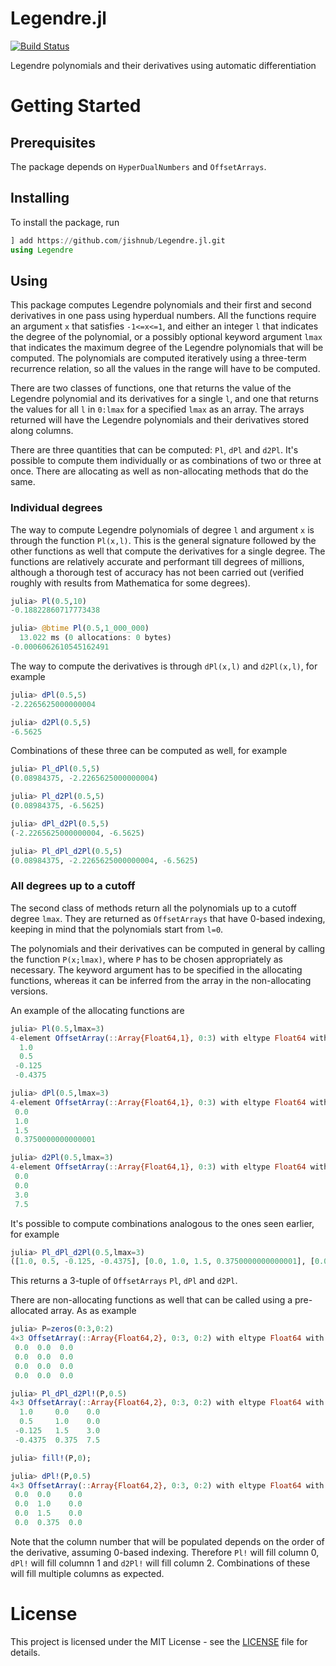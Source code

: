 # Legendre.jl

[![Build Status](https://travis-ci.com/jishnub/LegendrePolynomials.jl.svg?branch=master)](https://travis-ci.com/jishnub/LegendrePolynomials.jl)

Legendre polynomials and their derivatives using automatic differentiation

# Getting Started

## Prerequisites

The package depends on `HyperDualNumbers` and `OffsetArrays`. 

## Installing

To install the package, run 

```julia
] add https://github.com/jishnub/Legendre.jl.git
using Legendre
```

## Using

This package computes Legendre polynomials and their first and second derivatives in one pass using hyperdual numbers. All the functions require an argument `x` that satisfies `-1<=x<=1`, and either an integer `l` that indicates the degree of the polynomial, or  a possibly optional keyword argument `lmax` that indicates the maximum degree of the Legendre polynomials that will be computed. The polynomials are computed iteratively using a three-term recurrence relation, so all the values in the range will have to be computed.

There are two classes of functions, one that returns the value of the Legendre polynomial and its derivatives for a single `l`, and one that returns the values for all `l` in `0:lmax` for a specified `lmax` as an array. The arrays returned will have the Legendre polynomials and their derivatives stored along columns.

There are three quantities that can be computed: `Pl`, `dPl` and `d2Pl`. It's possible to compute them individually or as combinations of two or three at once. There are allocating as well as non-allocating methods that do the same.

### Individual degrees

The way to compute Legendre polynomials of degree `l` and argument `x` is through the function `Pl(x,l)`. This is the general signature followed by the other functions as well that compute the derivatives for a single degree. The functions are relatively accurate and performant till degrees of millions, although a thorough test of accuracy has not been carried out (verified roughly with results from Mathematica for some degrees).

```julia
julia> Pl(0.5,10)
-0.18822860717773438

julia> @btime Pl(0.5,1_000_000)
  13.022 ms (0 allocations: 0 bytes)
-0.0006062610545162491
```

The way to compute the derivatives is through `dPl(x,l)` and `d2Pl(x,l)`, for example

```julia
julia> dPl(0.5,5)
-2.2265625000000004

julia> d2Pl(0.5,5)
-6.5625
```

Combinations of these three can be computed as well, for example

```julia
julia> Pl_dPl(0.5,5)
(0.08984375, -2.2265625000000004)

julia> Pl_d2Pl(0.5,5)
(0.08984375, -6.5625)

julia> dPl_d2Pl(0.5,5)
(-2.2265625000000004, -6.5625)

julia> Pl_dPl_d2Pl(0.5,5)
(0.08984375, -2.2265625000000004, -6.5625)
```

### All degrees up to a cutoff

The second class of methods return all the polynomials up to a cutoff degree `lmax`. They are returned as `OffsetArrays` that have 0-based indexing, keeping in mind that the polynomials start from `l=0`.

The polynomials and their derivatives can be computed in general by calling the function `P(x;lmax)`, where `P` has to be chosen appropriately as necessary. The keyword argument has to be specified in the allocating functions, whereas it can be inferred from the array in the non-allocating versions.

An example of the allocating functions are

```julia
julia> Pl(0.5,lmax=3)
4-element OffsetArray(::Array{Float64,1}, 0:3) with eltype Float64 with indices 0:3:
  1.0   
  0.5   
 -0.125 
 -0.4375

julia> dPl(0.5,lmax=3)
4-element OffsetArray(::Array{Float64,1}, 0:3) with eltype Float64 with indices 0:3:
 0.0               
 1.0               
 1.5               
 0.3750000000000001

julia> d2Pl(0.5,lmax=3)
4-element OffsetArray(::Array{Float64,1}, 0:3) with eltype Float64 with indices 0:3:
 0.0
 0.0
 3.0
 7.5
```

It's possible to compute combinations analogous to the ones seen earlier, for example

```julia
julia> Pl_dPl_d2Pl(0.5,lmax=3)
([1.0, 0.5, -0.125, -0.4375], [0.0, 1.0, 1.5, 0.3750000000000001], [0.0, 0.0, 3.0, 7.5])
```

This returns a 3-tuple of `OffsetArrays` `Pl`, `dPl` and `d2Pl`. 

There are non-allocating functions as well that can be called using a pre-allocated array. As as example

```julia
julia> P=zeros(0:3,0:2)
4×3 OffsetArray(::Array{Float64,2}, 0:3, 0:2) with eltype Float64 with indices 0:3×0:2:
 0.0  0.0  0.0
 0.0  0.0  0.0
 0.0  0.0  0.0
 0.0  0.0  0.0

julia> Pl_dPl_d2Pl!(P,0.5)
4×3 OffsetArray(::Array{Float64,2}, 0:3, 0:2) with eltype Float64 with indices 0:3×0:2:
  1.0     0.0    0.0
  0.5     1.0    0.0
 -0.125   1.5    3.0
 -0.4375  0.375  7.5

julia> fill!(P,0);

julia> dPl!(P,0.5)
4×3 OffsetArray(::Array{Float64,2}, 0:3, 0:2) with eltype Float64 with indices 0:3×0:2:
 0.0  0.0    0.0
 0.0  1.0    0.0
 0.0  1.5    0.0
 0.0  0.375  0.0
```

Note that the column number that will be populated depends on the order of the derivative, assuming 0-based indexing. Therefore `Pl!` will fill column 0, `dPl!` will fill columnn 1 and `d2Pl!` will fill column 2. Combinations of these will fill multiple columns as expected.

# License

This project is licensed under the MIT License - see the [LICENSE](https://github.com/jishnub/Legendre.jl/blob/master/LICENSE) file for details.